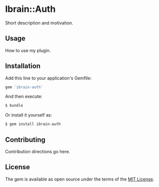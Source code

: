 # Ibrain::Auth
Short description and motivation.

## Usage
How to use my plugin.

## Installation
Add this line to your application's Gemfile:

```ruby
gem 'ibrain-auth'
```

And then execute:
```bash
$ bundle
```

Or install it yourself as:
```bash
$ gem install ibrain-auth
```

## Contributing
Contribution directions go here.

## License
The gem is available as open source under the terms of the [MIT License](https://opensource.org/licenses/MIT).
